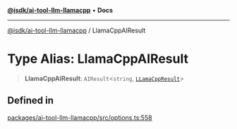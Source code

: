 [**@isdk/ai-tool-llm-llamacpp**](../README.md) • **Docs**

***

[@isdk/ai-tool-llm-llamacpp](../globals.md) / LlamaCppAIResult

# Type Alias: LlamaCppAIResult

> **LlamaCppAIResult**: `AIResult`\<`string`, [`LLamaCppResult`](../interfaces/LLamaCppResult.md)\>

## Defined in

[packages/ai-tool-llm-llamacpp/src/options.ts:558](https://github.com/isdk/ai-tool-llm-llamacpp.js/blob/8f51a4283b3e77570baf51d31337f2435a8d5fac/src/options.ts#L558)
